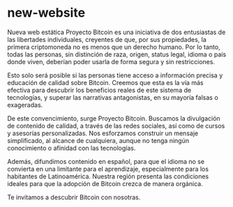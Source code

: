 # new-website
Nueva web estática
Proyecto Bitcoin es una iniciativa de dos entusiastas de las libertades individuales, creyentes de que, por sus propiedades, la primera criptomoneda no es menos que un derecho humano. Por lo tanto, todas las personas, sin distinción de raza, origen, status legal, idioma o país donde viven, deberían poder usarla de forma segura y sin restricciones.

Esto solo será posible si las personas tiene acceso a información precisa y educación de calidad sobre Bitcoin. Creemos que esta es la vía más efectiva para descubrir los beneficios reales de este sistema de tecnologías, y superar las narrativas antagonistas, en su mayoría falsas o exageradas.

De este convencimiento, surge Proyecto Bitcoin. Buscamos la divulgación de contenido de calidad, a través de las redes sociales, así como de cursos y asesorías personalizadas. Nos esforzamos construir un mensaje simplificado, al alcance de cualquiera, aunque no tenga ningún conocimiento o afinidad con las tecnologías.

Además, difundimos contenido en español, para que el idioma no se convierta en una limitante para el aprendizaje, especialmente para los habitantes de Latinoamérica. Nuestra región presenta las condiciones ideales para que la adopción de Bitcoin crezca de manera orgánica.

Te invitamos a descubrir Bitcoin con nosotras.
